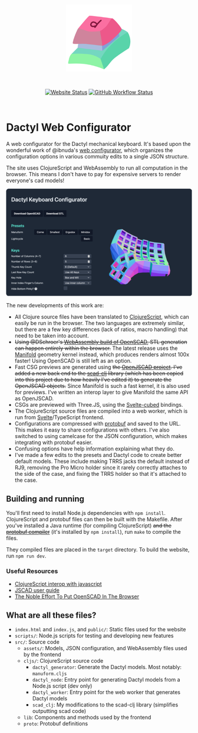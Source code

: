 <p align="center">
  <a href="https://ryanis.cool/dactyl" target="_blank" rel="noopener noreferrer">
    <img width="180" src="public/favicon.svg" alt="Dactyl Configurator logo">
  </a>
</p>
<br/>
<p align="center">
    <a href="https://ryanis.cool/dactyl"><img src="https://img.shields.io/website?url=https%3A%2F%2Fryanis.cool%2Fdactyl" alt="Website Status"></a>
    <a href=""><img src="https://img.shields.io/github/actions/workflow/status/rianadon/dactyl-configurator/test.yaml" alt="GitHub Workflow Status"></a>
</p>
<br/>

# Dactyl Web Configurator

A web configurator for the Dactyl mechanical keyboard.
It's based upon the wonderful work of @ibnuda's [web configurator](https://github.com/ibnuda/dactyl-keyboard), which organizes the configuration options in various commuity edits to a single JSON structure.

The site uses ClojureScript and WebAssembly to run all computation in the browser. This means I don't have to pay for expensive servers to render everyone's cad models!

![Screenshot of website](public/dactyl-configurator.png)

The new developments of this work are:
- All Clojure source files have been translated to [ClojureScript](https://clojurescript.org), which can easily be run in the browser. The two languages are extremely similar, but there are a few key differences (lack of ratios, macro handling) that need to be taken into account.
- ~~Using @DSchroer's [WebAssembly build of OpenSCAD](https://github.com/DSchroer/openscad-wasm), STL generation can happen entirely within the browser.~~ The latest release uses the [Manifold](github.com/elalish/manifold) geometry kernel instead, which produces renders almost 100x faster! Using OpenSCAD is still left as an option.
- Fast CSG previews are generated using ~~the [OpenJSCAD project](https://github.com/jscad/OpenJSCAD.org). I've added a new back end to the [scad-clj](https://github.com/farrellm/scad-clj) library (which has been copied into this project due to how heavily I've edited it) to generate the OpenJSCAD objects.~~ Since Manifold is such a fast kernel, it is also used for previews. I've written an interop layer to give Manifold the same API as OpenJSCAD.
- CSGs are previewed with Three.JS, using the [Svelte-cubed](https://svelte-cubed.vercel.app) bindings.
- The ClojureScript source files are compiled into a web worker, which is run from [Svelte](https://svelte.dev)/TypeScript frontend.
- Configurations are compressed with [protobuf](https://protobuf.dev) and saved to the URL. This makes it easy to share configurations with others. I've also switched to using camelcase for the JSON configuration, which makes integrating with protobuf easier.
- Confusing options have help information explaining what they do.
- I've made a few edits to the presets and Dactyl code to create better default models. These include making TRRS jacks the default instead of RJ9, removing the Pro Micro holder since it rarely correctly attaches to the side of the case, and fixing the TRRS holder so that it's attached to the case.

## Building and running

You'll first need to install Node.js dependencies with `npm install`.
ClojureScript and protobuf files can then be built with the Makefile. After you've installed a Java runtime (for compiling ClojureScript) ~~and the [protobuf compiler](https://grpc.io/docs/protoc-installation/)~~ (it's installed by `npm install`), run `make` to compile the files.

They compiled files are placed in the `target` directory. To build the website, run `npm run dev`.

### Useful Resources
- [ClojureScript interop with javascript](https://lwhorton.github.io/2018/10/20/clojurescript-interop-with-javascript.html)
- [JSCAD user guide](https://openjscad.xyz/dokuwiki/doku.php)
- [The Noble Effort To Put OpenSCAD In The Browser](https://hackaday.com/2022/03/14/the-noble-effort-to-put-openscad-in-the-browser/)

## What are all these files?
- `index.html` and `index.js`, and `public/`: Static files used for the website
- `scripts/`: Node.js scripts for testing and developing new features
- `src/`: Source code
  - `assets/`: Models, JSON configuration, and WebAssembly files used by the frontend
  - `cljs/`: ClojureScript source code
    - `dactyl_generator`: Generate the Dactyl models. Most notably: `manuform.cljs`
    - `dactyl_node`: Entry point for generating Dactyl models from a Node.js script (dev only)
    - `dactyl_worker`: Entry point for the web worker that generates Dactyl models
    - `scad_clj`: My modifications to the scad-clj library (simplifies outputting scad code)
  - `lib`: Components and methods used by the frontend
  - `proto`: Protobuf definitions
